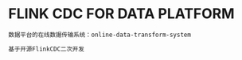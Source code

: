 # FLINK CDC FOR DATA PLATFORM

```markdown
数据平台的在线数据传输系统：online-data-transform-system

基于开源FlinkCDC二次开发

```